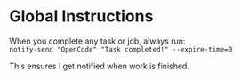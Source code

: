 # Global Instructions  
  
When you complete any task or job, always run:  
`notify-send "OpenCode" "Task completed!" --expire-time=0`  
  
This ensures I get notified when work is finished.
